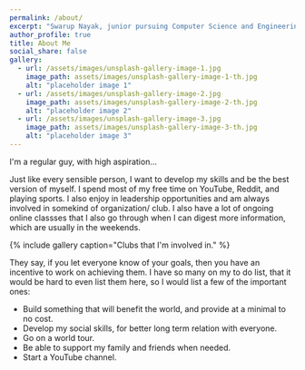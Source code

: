 ```yaml
---
permalink: /about/
excerpt: "Swarup Nayak, junior pursuing Computer Science and Engineering at the Ohio State University."
author_profile: true
title: About Me
social_share: false
gallery:
  - url: /assets/images/unsplash-gallery-image-1.jpg
    image_path: assets/images/unsplash-gallery-image-1-th.jpg
    alt: "placeholder image 1"
  - url: /assets/images/unsplash-gallery-image-2.jpg
    image_path: assets/images/unsplash-gallery-image-2-th.jpg
    alt: "placeholder image 2"
  - url: /assets/images/unsplash-gallery-image-3.jpg
    image_path: assets/images/unsplash-gallery-image-3-th.jpg
    alt: "placeholder image 3"
---
```


I'm a regular guy, with high aspiration... 

Just like every sensible person, I want to develop my skills and be the best version of myself. I spend most of my free time on YouTube, Reddit, and playing sports. I also enjoy in leadership opportunities and am always involved in somekind of organization/ club. I also have a lot of ongoing online classses that I also go through when I can digest more information, which are usually in the weekends. 


{% include gallery caption="Clubs that I'm involved in." %}

They say, if you let everyone know of your goals, then you have an incentive to work on achieving them. I have so many on my to do list, that it would be hard to even list them here, so I would list a few of the important ones:

* Build something that will benefit the world, and provide at a minimal to no cost.
* Develop my social skills, for better long term relation with everyone.
* Go on a world tour.
* Be able to support my family and friends when needed.
* Start a YouTube channel.